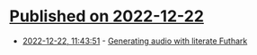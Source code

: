 # [Published on 2022-12-22](index.md)

* [2022-12-22, 11:43:51](https://lobste.rs/s/lqfump/generating_audio_with_literate_futhark) - [Generating audio with literate Futhark](https://futhark-lang.org/blog/2022-12-22-literate-audio.html)
